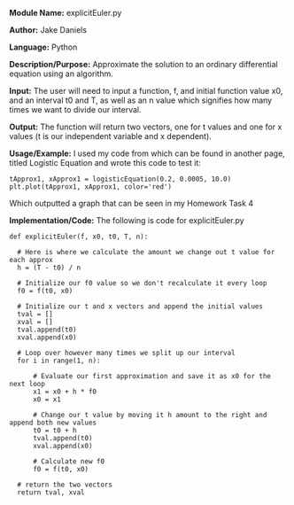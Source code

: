 **Module Name:** explicitEuler.py

**Author:** Jake Daniels

**Language:** Python

**Description/Purpose:** Approximate the solution to an ordinary differential equation using an algorithm.

**Input:** The user will need to input a function, f, and initial function value x0, and an interval t0 and T,
as well as an n value which signifies how many times we want to divide our interval.

**Output:** The function will return two vectors, one for t values and one for x values (t is our independent
variable and x dependent).

**Usage/Example:** I used my code from which can be found in another page, titled Logistic Equation and wrote this code to test it:

    tApprox1, xApprox1 = logisticEquation(0.2, 0.0005, 10.0)
    plt.plot(tApprox1, xApprox1, color='red')

Which outputted a graph that can be seen in my Homework Task 4

**Implementation/Code:** The following is code for explicitEuler.py

    def explicitEuler(f, x0, t0, T, n):

      # Here is where we calculate the amount we change out t value for each approx
      h = (T - t0) / n

      # Initialize our f0 value so we don't recalculate it every loop
      f0 = f(t0, x0)

      # Initialize our t and x vectors and append the initial values
      tval = []
      xval = []
      tval.append(t0)
      xval.append(x0)

      # Loop over however many times we split up our interval
      for i in range(1, n):

          # Evaluate our first approximation and save it as x0 for the next loop
          x1 = x0 + h * f0
          x0 = x1

          # Change our t value by moving it h amount to the right and append both new values
          t0 = t0 + h
          tval.append(t0)
          xval.append(x0)

          # Calculate new f0
          f0 = f(t0, x0)

      # return the two vectors
      return tval, xval
